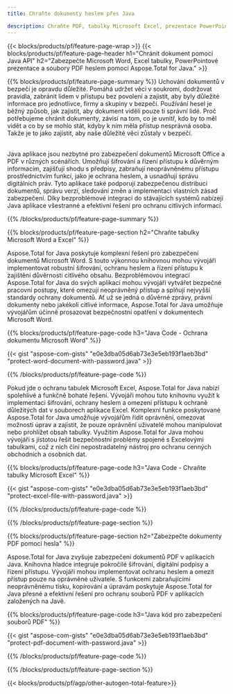 ```yaml
---
title: Chraňte dokumenty heslem přes Java 

description: Chraňte PDF, tabulky Microsoft Excel, prezentace PowerPoint a dokumenty Word prostřednictvím aplikace Java. Použijte heslo snadno.
---
```


{{< blocks/products/pf/feature-page-wrap >}}
{{< blocks/products/pf/feature-page-header h1="Chránit dokument pomocí Java API" h2="Zabezpečte Microsoft Word, Excel tabulky, PowerPointové prezentace a soubory PDF heslem pomocí Aspose.Total for Java." >}}

{{% blocks/products/pf/feature-page-summary %}}
Uchování dokumentů v bezpečí je opravdu důležité. Pomáhá udržet věci v soukromí, dodržovat pravidla, zabránit lidem v přístupu bez povolení a zajistit, aby byly důležité informace pro jednotlivce, firmy a skupiny v bezpečí. Používání hesel je běžný způsob, jak zajistit, aby dokument viděli pouze ti správní lidé. Proč potřebujeme chránit dokumenty, závisí na tom, co je uvnitř, kdo by to měl vidět a co by se mohlo stát, kdyby k nim měla přístup nesprávná osoba. Takže je to jako zajistit, aby naše důležité věci zůstaly v bezpečí. <br /><br />

Java aplikace jsou nezbytné pro zabezpečení dokumentů Microsoft Office a PDF v různých scénářích. Umožňují šifrování a řízení přístupu k důvěrným informacím, zajišťují shodu s předpisy, zabraňují neoprávněnému přístupu prostřednictvím funkcí, jako je ochrana heslem, a usnadňují správu digitálních práv. Tyto aplikace také podporují zabezpečenou distribuci dokumentů, správu verzí, sledování změn a implementaci vlastních zásad zabezpečení. Díky bezproblémové integraci do stávajících systémů nabízejí Java aplikace všestranné a efektivní řešení pro ochranu citlivých informací.

{{% /blocks/products/pf/feature-page-summary  %}}


{{% blocks/products/pf/feature-page-section  h2="Chraňte tabulky Microsoft Word a Excel" %}}

Aspose.Total for Java poskytuje komplexní řešení pro zabezpečení dokumentů Microsoft Word. S touto výkonnou knihovnou mohou vývojáři implementovat robustní šifrování, ochranu heslem a řízení přístupu k zajištění důvěrnosti citlivého obsahu. Bezproblémovou integrací Aspose.Total for Java do svých aplikací mohou vývojáři vytvářet bezpečné pracovní postupy, které omezují neoprávněný přístup a splňují nejvyšší standardy ochrany dokumentů. Ať už se jedná o důvěrné zprávy, právní dokumenty nebo jakékoli citlivé informace, Aspose.Total for Java umožňuje vývojářům účinně prosazovat bezpečnostní opatření v dokumentech Microsoft Word. <br />

{{% blocks/products/pf/feature-page-code h3="Java Code - Ochrana dokumentu Microsoft Word" %}}

{{< gist "aspose-com-gists" "e0e3dba05d6ab73e3e5eb193f1aeb3bd" "protect-word-document-with-password.java" >}}

{{% /blocks/products/pf/feature-page-code  %}}

Pokud jde o ochranu tabulek Microsoft Excel, Aspose.Total for Java nabízí spolehlivé a funkčně bohaté řešení. Vývojáři mohou tuto knihovnu využít k implementaci šifrování, ochrany heslem a omezení přístupu k ochraně důležitých dat v souborech aplikace Excel. Komplexní funkce poskytované Aspose.Total for Java umožňuje vývojářům řídit oprávnění, omezovat možnosti úprav a zajistit, že pouze oprávnění uživatelé mohou manipulovat nebo prohlížet obsah tabulky. Využitím Aspose.Total for Java mohou vývojáři s jistotou řešit bezpečnostní problémy spojené s Excelovými tabulkami, což z nich činí nepostradatelný nástroj pro ochranu cenných obchodních a osobních dat.

{{% blocks/products/pf/feature-page-code h3="Java Code - Chraňte tabulky Microsoft Excel" %}}

{{< gist "aspose-com-gists" "e0e3dba05d6ab73e3e5eb193f1aeb3bd" "protect-excel-file-with-password.java" >}}

{{% /blocks/products/pf/feature-page-code  %}}

{{% /blocks/products/pf/feature-page-section %}}

{{% blocks/products/pf/feature-page-section  h2="Zabezpečte dokumenty PDF pomocí hesla" %}}

Aspose.Total for Java zvyšuje zabezpečení dokumentů PDF v aplikacích Java. Knihovna hladce integruje pokročilé šifrování, digitální podpisy a řízení přístupu. Vývojáři mohou implementovat ochranu heslem a omezit přístup pouze na oprávněné uživatele. S funkcemi zabraňujícími neoprávněnému tisku, kopírování a úpravám poskytuje Aspose.Total for Java přesné a efektivní řešení pro ochranu souborů PDF v aplikacích založených na Javě. <br />

{{% blocks/products/pf/feature-page-code h3="Java kód pro zabezpečení souborů PDF" %}}

{{< gist "aspose-com-gists" "e0e3dba05d6ab73e3e5eb193f1aeb3bd" "protect-pdf-document-with-password.java" >}}

{{% /blocks/products/pf/feature-page-code  %}}

{{% /blocks/products/pf/feature-page-section %}}

{{< blocks/products/pf/agp/other-autogen-total-feature>}}